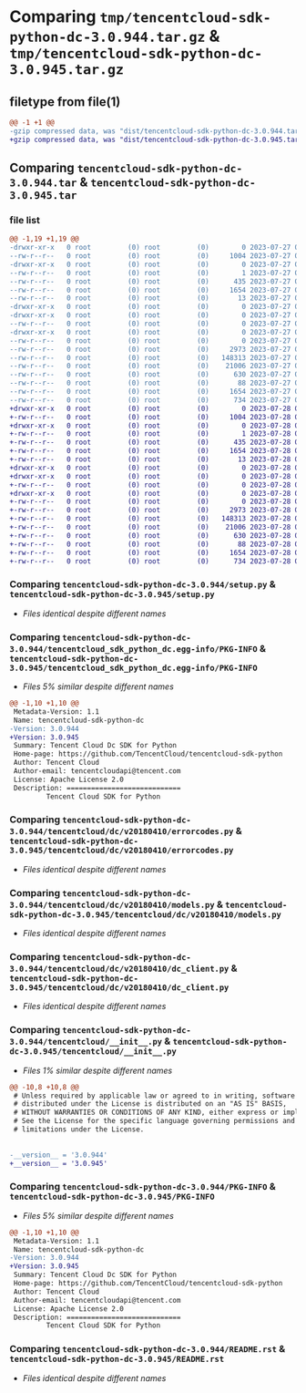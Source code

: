 # Comparing `tmp/tencentcloud-sdk-python-dc-3.0.944.tar.gz` & `tmp/tencentcloud-sdk-python-dc-3.0.945.tar.gz`

## filetype from file(1)

```diff
@@ -1 +1 @@
-gzip compressed data, was "dist/tencentcloud-sdk-python-dc-3.0.944.tar", last modified: Thu Jul 27 02:14:08 2023, max compression
+gzip compressed data, was "dist/tencentcloud-sdk-python-dc-3.0.945.tar", last modified: Fri Jul 28 00:26:37 2023, max compression
```

## Comparing `tencentcloud-sdk-python-dc-3.0.944.tar` & `tencentcloud-sdk-python-dc-3.0.945.tar`

### file list

```diff
@@ -1,19 +1,19 @@
-drwxr-xr-x   0 root         (0) root         (0)        0 2023-07-27 02:14:08.000000 tencentcloud-sdk-python-dc-3.0.944/
--rw-r--r--   0 root         (0) root         (0)     1004 2023-07-27 02:14:08.000000 tencentcloud-sdk-python-dc-3.0.944/setup.py
-drwxr-xr-x   0 root         (0) root         (0)        0 2023-07-27 02:14:08.000000 tencentcloud-sdk-python-dc-3.0.944/tencentcloud_sdk_python_dc.egg-info/
--rw-r--r--   0 root         (0) root         (0)        1 2023-07-27 02:14:08.000000 tencentcloud-sdk-python-dc-3.0.944/tencentcloud_sdk_python_dc.egg-info/dependency_links.txt
--rw-r--r--   0 root         (0) root         (0)      435 2023-07-27 02:14:08.000000 tencentcloud-sdk-python-dc-3.0.944/tencentcloud_sdk_python_dc.egg-info/SOURCES.txt
--rw-r--r--   0 root         (0) root         (0)     1654 2023-07-27 02:14:08.000000 tencentcloud-sdk-python-dc-3.0.944/tencentcloud_sdk_python_dc.egg-info/PKG-INFO
--rw-r--r--   0 root         (0) root         (0)       13 2023-07-27 02:14:08.000000 tencentcloud-sdk-python-dc-3.0.944/tencentcloud_sdk_python_dc.egg-info/top_level.txt
-drwxr-xr-x   0 root         (0) root         (0)        0 2023-07-27 02:14:08.000000 tencentcloud-sdk-python-dc-3.0.944/tencentcloud/
-drwxr-xr-x   0 root         (0) root         (0)        0 2023-07-27 02:14:08.000000 tencentcloud-sdk-python-dc-3.0.944/tencentcloud/dc/
--rw-r--r--   0 root         (0) root         (0)        0 2023-07-27 02:14:08.000000 tencentcloud-sdk-python-dc-3.0.944/tencentcloud/dc/__init__.py
-drwxr-xr-x   0 root         (0) root         (0)        0 2023-07-27 02:14:08.000000 tencentcloud-sdk-python-dc-3.0.944/tencentcloud/dc/v20180410/
--rw-r--r--   0 root         (0) root         (0)        0 2023-07-27 02:14:08.000000 tencentcloud-sdk-python-dc-3.0.944/tencentcloud/dc/v20180410/__init__.py
--rw-r--r--   0 root         (0) root         (0)     2973 2023-07-27 02:14:08.000000 tencentcloud-sdk-python-dc-3.0.944/tencentcloud/dc/v20180410/errorcodes.py
--rw-r--r--   0 root         (0) root         (0)   148313 2023-07-27 02:14:08.000000 tencentcloud-sdk-python-dc-3.0.944/tencentcloud/dc/v20180410/models.py
--rw-r--r--   0 root         (0) root         (0)    21006 2023-07-27 02:14:08.000000 tencentcloud-sdk-python-dc-3.0.944/tencentcloud/dc/v20180410/dc_client.py
--rw-r--r--   0 root         (0) root         (0)      630 2023-07-27 02:14:08.000000 tencentcloud-sdk-python-dc-3.0.944/tencentcloud/__init__.py
--rw-r--r--   0 root         (0) root         (0)       88 2023-07-27 02:14:08.000000 tencentcloud-sdk-python-dc-3.0.944/setup.cfg
--rw-r--r--   0 root         (0) root         (0)     1654 2023-07-27 02:14:08.000000 tencentcloud-sdk-python-dc-3.0.944/PKG-INFO
--rw-r--r--   0 root         (0) root         (0)      734 2023-07-27 02:14:08.000000 tencentcloud-sdk-python-dc-3.0.944/README.rst
+drwxr-xr-x   0 root         (0) root         (0)        0 2023-07-28 00:26:37.000000 tencentcloud-sdk-python-dc-3.0.945/
+-rw-r--r--   0 root         (0) root         (0)     1004 2023-07-28 00:26:36.000000 tencentcloud-sdk-python-dc-3.0.945/setup.py
+drwxr-xr-x   0 root         (0) root         (0)        0 2023-07-28 00:26:37.000000 tencentcloud-sdk-python-dc-3.0.945/tencentcloud_sdk_python_dc.egg-info/
+-rw-r--r--   0 root         (0) root         (0)        1 2023-07-28 00:26:37.000000 tencentcloud-sdk-python-dc-3.0.945/tencentcloud_sdk_python_dc.egg-info/dependency_links.txt
+-rw-r--r--   0 root         (0) root         (0)      435 2023-07-28 00:26:37.000000 tencentcloud-sdk-python-dc-3.0.945/tencentcloud_sdk_python_dc.egg-info/SOURCES.txt
+-rw-r--r--   0 root         (0) root         (0)     1654 2023-07-28 00:26:37.000000 tencentcloud-sdk-python-dc-3.0.945/tencentcloud_sdk_python_dc.egg-info/PKG-INFO
+-rw-r--r--   0 root         (0) root         (0)       13 2023-07-28 00:26:37.000000 tencentcloud-sdk-python-dc-3.0.945/tencentcloud_sdk_python_dc.egg-info/top_level.txt
+drwxr-xr-x   0 root         (0) root         (0)        0 2023-07-28 00:26:37.000000 tencentcloud-sdk-python-dc-3.0.945/tencentcloud/
+drwxr-xr-x   0 root         (0) root         (0)        0 2023-07-28 00:26:37.000000 tencentcloud-sdk-python-dc-3.0.945/tencentcloud/dc/
+-rw-r--r--   0 root         (0) root         (0)        0 2023-07-28 00:26:36.000000 tencentcloud-sdk-python-dc-3.0.945/tencentcloud/dc/__init__.py
+drwxr-xr-x   0 root         (0) root         (0)        0 2023-07-28 00:26:37.000000 tencentcloud-sdk-python-dc-3.0.945/tencentcloud/dc/v20180410/
+-rw-r--r--   0 root         (0) root         (0)        0 2023-07-28 00:26:36.000000 tencentcloud-sdk-python-dc-3.0.945/tencentcloud/dc/v20180410/__init__.py
+-rw-r--r--   0 root         (0) root         (0)     2973 2023-07-28 00:26:36.000000 tencentcloud-sdk-python-dc-3.0.945/tencentcloud/dc/v20180410/errorcodes.py
+-rw-r--r--   0 root         (0) root         (0)   148313 2023-07-28 00:26:36.000000 tencentcloud-sdk-python-dc-3.0.945/tencentcloud/dc/v20180410/models.py
+-rw-r--r--   0 root         (0) root         (0)    21006 2023-07-28 00:26:36.000000 tencentcloud-sdk-python-dc-3.0.945/tencentcloud/dc/v20180410/dc_client.py
+-rw-r--r--   0 root         (0) root         (0)      630 2023-07-28 00:26:36.000000 tencentcloud-sdk-python-dc-3.0.945/tencentcloud/__init__.py
+-rw-r--r--   0 root         (0) root         (0)       88 2023-07-28 00:26:37.000000 tencentcloud-sdk-python-dc-3.0.945/setup.cfg
+-rw-r--r--   0 root         (0) root         (0)     1654 2023-07-28 00:26:37.000000 tencentcloud-sdk-python-dc-3.0.945/PKG-INFO
+-rw-r--r--   0 root         (0) root         (0)      734 2023-07-28 00:26:36.000000 tencentcloud-sdk-python-dc-3.0.945/README.rst
```

### Comparing `tencentcloud-sdk-python-dc-3.0.944/setup.py` & `tencentcloud-sdk-python-dc-3.0.945/setup.py`

 * *Files identical despite different names*

### Comparing `tencentcloud-sdk-python-dc-3.0.944/tencentcloud_sdk_python_dc.egg-info/PKG-INFO` & `tencentcloud-sdk-python-dc-3.0.945/tencentcloud_sdk_python_dc.egg-info/PKG-INFO`

 * *Files 5% similar despite different names*

```diff
@@ -1,10 +1,10 @@
 Metadata-Version: 1.1
 Name: tencentcloud-sdk-python-dc
-Version: 3.0.944
+Version: 3.0.945
 Summary: Tencent Cloud Dc SDK for Python
 Home-page: https://github.com/TencentCloud/tencentcloud-sdk-python
 Author: Tencent Cloud
 Author-email: tencentcloudapi@tencent.com
 License: Apache License 2.0
 Description: ============================
         Tencent Cloud SDK for Python
```

### Comparing `tencentcloud-sdk-python-dc-3.0.944/tencentcloud/dc/v20180410/errorcodes.py` & `tencentcloud-sdk-python-dc-3.0.945/tencentcloud/dc/v20180410/errorcodes.py`

 * *Files identical despite different names*

### Comparing `tencentcloud-sdk-python-dc-3.0.944/tencentcloud/dc/v20180410/models.py` & `tencentcloud-sdk-python-dc-3.0.945/tencentcloud/dc/v20180410/models.py`

 * *Files identical despite different names*

### Comparing `tencentcloud-sdk-python-dc-3.0.944/tencentcloud/dc/v20180410/dc_client.py` & `tencentcloud-sdk-python-dc-3.0.945/tencentcloud/dc/v20180410/dc_client.py`

 * *Files identical despite different names*

### Comparing `tencentcloud-sdk-python-dc-3.0.944/tencentcloud/__init__.py` & `tencentcloud-sdk-python-dc-3.0.945/tencentcloud/__init__.py`

 * *Files 1% similar despite different names*

```diff
@@ -10,8 +10,8 @@
 # Unless required by applicable law or agreed to in writing, software
 # distributed under the License is distributed on an "AS IS" BASIS,
 # WITHOUT WARRANTIES OR CONDITIONS OF ANY KIND, either express or implied.
 # See the License for the specific language governing permissions and
 # limitations under the License.
 
 
-__version__ = '3.0.944'
+__version__ = '3.0.945'
```

### Comparing `tencentcloud-sdk-python-dc-3.0.944/PKG-INFO` & `tencentcloud-sdk-python-dc-3.0.945/PKG-INFO`

 * *Files 5% similar despite different names*

```diff
@@ -1,10 +1,10 @@
 Metadata-Version: 1.1
 Name: tencentcloud-sdk-python-dc
-Version: 3.0.944
+Version: 3.0.945
 Summary: Tencent Cloud Dc SDK for Python
 Home-page: https://github.com/TencentCloud/tencentcloud-sdk-python
 Author: Tencent Cloud
 Author-email: tencentcloudapi@tencent.com
 License: Apache License 2.0
 Description: ============================
         Tencent Cloud SDK for Python
```

### Comparing `tencentcloud-sdk-python-dc-3.0.944/README.rst` & `tencentcloud-sdk-python-dc-3.0.945/README.rst`

 * *Files identical despite different names*

